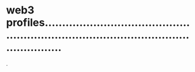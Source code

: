 # web3 profiles...............................................................................................................
.
